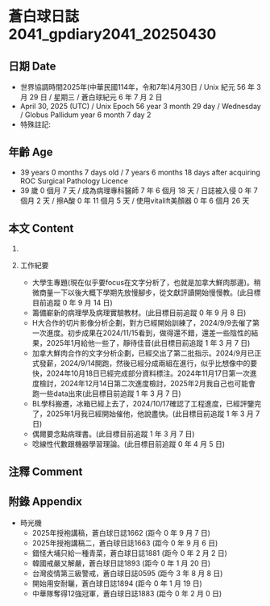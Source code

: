 [_metadata_:encoding]: - "utf-8"
[_metadata_:language]: - "zh-Hant-TW"
[_metadata_:fileformat]: - "markdown"
[_metadata_:MIME_type]: - "text/plain"
[_metadata_:markdown_version]: - "commonmark version 0.30"
[_metadata_:markdown_spec]: - "https://spec.commonmark.org/0.30/"

# 蒼白球日誌2041_gpdiary2041_20250430 #

## 日期 Date ##

* 世界協調時間2025年(中華民國114年，令和7年)4月30日 / Unix 紀元 56 年 3 月 29 日 / 星期三 / 蒼白球紀元 6 年 7 月 2 日
* April 30, 2025 (UTC) / Unix Epoch 56 year 3 month 29 day / Wednesday / Globus Pallidum year 6 month 7 day 2
* 特殊註記:

## 年齡 Age ##

* 39 years 0 months 7 days old / 7 years 6 months 18 days after acquiring ROC Surgical Pathology Licence
* 39 歲 0 個月 7 天 / 成為病理專科醫師 7 年 6 個月 18 天 / 日誌被入侵 0 年 7 個月 2 天 / 擦A酸 0 年 11 個月 5 天 / 使用vitalift美顏器 0 年 6 個月 26 天

## 本文 Content ##

1. 

2. 工作紀要

    - 大學生專題(現在似乎要focus在文字分析了，也就是加拿大鮮肉那邊)。稍微商量一下以後大概下學期先放慢腳步，從文獻評讀開始慢慢教。(此目標目前追蹤 0 年 9 月 14 日)
    - 籌備嶄新的病理學及病理實驗教材。(此目標目前追蹤 0 年 9 月 8 日)
    - H大合作的切片影像分析企劃，對方已經開始訓練了，2024/9/9去催了第一次進度。初步成果在2024/11/15看到，做得還不錯，還差一些陰性的結果，2025年1月給他一些了，靜待佳音(此目標目前追蹤 1 年 3 月 7 日)
    - 加拿大鮮肉合作的文字分析企劃，已經交出了第二批指示。2024/9月已正式發薪，2024/9/14開跑，然後已經分成兩組在進行，似乎比想像中的要快，2024年10月18日已經完成部分資料標注。2024年11月17日第一次進度檢討，2024年12月14日第二次進度檢討，2025年2月我自己也可能會跑一些data出來(此目標目前追蹤 1 年 3 月 7 日)
    - BL學科搬遷，冰箱已經上去了，2024/10/17確認了工程進度，已經評鑒完了，2025年1月我已經開始催他，他說盡快。(此目標目前追蹤 1 年 3 月 7 日)
    - 偶爾要念點病理書。(此目標目前追蹤 1 年 3 月 7 日)
    - 唸線性代數跟機器學習理論。(此目標目前追蹤 0 年 4 月 5 日)

## 注釋 Comment ##


## 附錄 Appendix ##

* 時光機
    - 2025年授袍講稿，蒼白球日誌1662 (距今 0 年 9 月 7 日)
    - 2025年授袍講稿二，蒼白球日誌1663 (距今 0 年 9 月 6 日)
    - 錯怪大埔只給一種青菜，蒼白球日誌1881 (距今 0 年 2 月 2 日)
    - 韓國戒嚴又解嚴，蒼白球日誌1893 (距今 0 年 1 月 20 日)
    - 台灣疫情第三級警戒，蒼白球日誌0595 (距今 3 年 8 月 8 日)
    - 開始用安耐曬，蒼白球日誌1894 (距今 0 年 1 月 19 日)
    - 中華隊奪得12強冠軍，蒼白球日誌1883 (距今 0 年 2 月 0 日)
